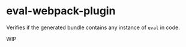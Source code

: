 # eval-webpack-plugin
Verifies if the generated bundle contains any instance of `eval` in code.

WIP